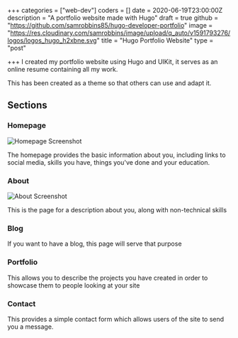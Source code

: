 +++
categories = ["web-dev"]
coders = []
date = 2020-06-19T23:00:00Z
description = "A portfolio website made with Hugo"
draft = true
github = "https://github.com/samrobbins85/hugo-developer-portfolio"
image = "https://res.cloudinary.com/samrobbins/image/upload/q_auto/v1591793276/logos/logos_hugo_h2xbne.svg"
title = "Hugo Portfolio Website"
type = "post"

+++
I created my portfolio website using Hugo and UIKit, it serves as an online resume containing all my work.

This has been created as a theme so that others can use and adapt it.

## Sections

### Homepage

![Homepage Screenshot](https://res.cloudinary.com/samrobbins/image/upload/q_auto/v1591885280/screenshot_aexm2m.png "Homepage Screenshot")

The homepage provides the basic information about you, including links to social media, skills you have, things you've done and your education.

### About

![About Screenshot](https://res.cloudinary.com/samrobbins/image/upload/q_auto/v1592844637/Screenshot_2020-06-22_Sam_Robbins_1_xop4uu.png "About Screenshot")

This is the page for a description about you, along with non-technical skills

### Blog

If you want to have a blog, this page will serve that purpose

### Portfolio

This allows you to describe the projects you have created in order to showcase them to people looking at your site

### Contact

This provides a simple contact form which allows users of the site to send you a message.
